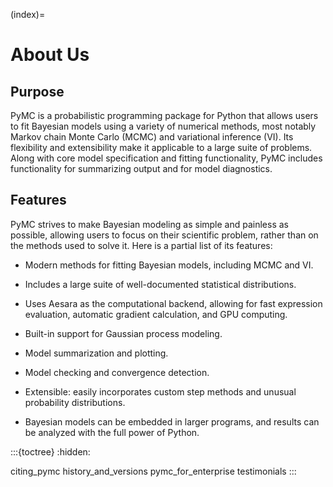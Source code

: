 (index)=
# About Us


## Purpose

PyMC is a probabilistic programming package for Python that allows users to fit Bayesian models using a variety of numerical methods, most notably Markov chain Monte Carlo (MCMC) and variational inference (VI). Its flexibility and extensibility make it applicable to a large suite of problems. Along with core model specification and fitting functionality, PyMC includes functionality for summarizing output and for model diagnostics.

## Features

PyMC strives to make Bayesian modeling as simple and painless as possible,  allowing users to focus on their scientific problem, rather than on the methods used to solve it. Here is a partial list of its features:

* Modern methods for fitting Bayesian models, including MCMC and VI.

* Includes a large suite of well-documented statistical distributions.

* Uses Aesara as the computational backend, allowing for fast expression evaluation, automatic gradient calculation, and GPU computing.

* Built-in support for Gaussian process modeling.

* Model summarization and plotting.

* Model checking and convergence detection.

* Extensible: easily incorporates custom step methods and unusual probability
  distributions.

* Bayesian models can be embedded in larger programs, and results can be analyzed
  with the full power of Python.

:::{toctree}
:hidden:

citing_pymc
history_and_versions
pymc_for_enterprise
testimonials
:::
